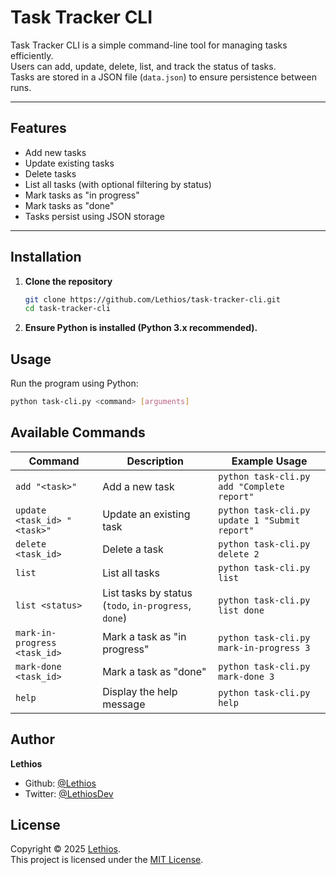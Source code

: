 # Task Tracker CLI  

Task Tracker CLI is a simple command-line tool for managing tasks efficiently.  
Users can add, update, delete, list, and track the status of tasks.  
Tasks are stored in a JSON file (`data.json`) to ensure persistence between runs.

---

## Features  
- Add new tasks  
- Update existing tasks  
- Delete tasks  
- List all tasks (with optional filtering by status)  
- Mark tasks as "in progress"  
- Mark tasks as "done"  
- Tasks persist using JSON storage  

---

## Installation  

1. **Clone the repository**  
   ```bash
   git clone https://github.com/Lethios/task-tracker-cli.git
   cd task-tracker-cli
2. **Ensure Python is installed (Python 3.x recommended).**


## Usage
Run the program using Python:
```bash
python task-cli.py <command> [arguments]
```

## Available Commands

| Command                         | Description                                | Example Usage                                      |
|---------------------------------|--------------------------------------------|----------------------------------------------------|
| `add "<task>"`                  | Add a new task                             | `python task-cli.py add "Complete report"`    |
| `update <task_id> "<task>"`     | Update an existing task                    | `python task-cli.py update 1 "Submit report"` |
| `delete <task_id>`              | Delete a task                              | `python task-cli.py delete 2`                 |
| `list`                          | List all tasks                             | `python task-cli.py list`                     |
| `list <status>`                 | List tasks by status (`todo`, `in-progress`, `done`)      | `python task-cli.py list done` |
| `mark-in-progress <task_id>`    | Mark a task as "in progress"               | `python task-cli.py mark-in-progress 3`       |
| `mark-done <task_id>`           | Mark a task as "done"                      | `python task-cli.py mark-done 3`              |
| `help`                          | Display the help message                   | `python task-cli.py help`                     |

## Author

**Lethios**
- Github: [@Lethios](https://github.com/Lethios)
- Twitter: [@LethiosDev](https://x.com/LethiosDev)

## License

Copyright © 2025 [Lethios](https://github.com/Lethios).  
This project is licensed under the [MIT License](LICENSE).
